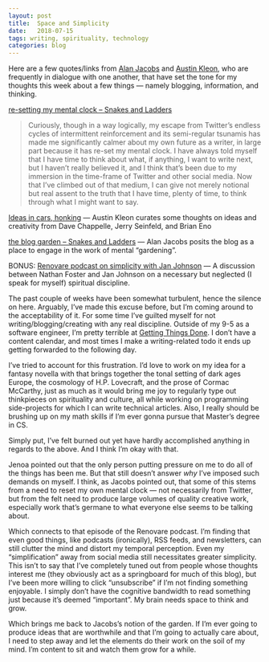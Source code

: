 ```yaml
---
layout: post
title:  Space and Simplicity
date:   2018-07-15
tags: writing, spirituality, technology
categories: blog
---
```


Here are a few quotes/links from [Alan Jacobs](https://blog.ayjay.org/)  and [Austin Kleon](https://austinkleon.com/), who are frequently in dialogue with one another, that have set the tone for my thoughts this week about a few things — namely blogging, information, and thinking.

[re-setting my mental clock – Snakes and Ladders](https://blog.ayjay.org/re-setting-my-mental-clock/)
> Curiously, though in a way logically, my escape from Twitter’s endless cycles of intermittent reinforcement and its semi-regular tsunamis has made me significantly calmer about my own future as a writer, in large part because it has re-set my mental clock. I have always told myself that I have time to think about what, if anything, I want to write next, but I haven’t really believed it, and I think that’s been due to my immersion in the time-frame of Twitter and other social media. Now that I’ve climbed out of that medium, I can give not merely notional but real assent to the truth that I have time, plenty of time, to think through what I might want to say.  

[Ideas in cars, honking](https://austinkleon.com/2018/07/10/ideas-in-cars-honking/) — Austin Kleon curates some thoughts on ideas and creativity from Dave Chappelle, Jerry Seinfeld, and Brian Eno

[the blog garden – Snakes and Ladders](https://blog.ayjay.org/the-blog-garden/) — Alan Jacobs posits the blog as a place to engage in the work of mental “gardening”.

BONUS: [Renovare podcast on simplicity with Jan Johnson](https://renovare.org/podcast/episode-134-abundant-simplicity) — A discussion between Nathan Foster and Jan Johnson on a necessary but neglected (I speak for myself) spiritual discipline.

The past couple of weeks have been somewhat turbulent, hence the silence on here. Arguably, I’ve made this excuse before, but I’m coming around to the acceptability of it. For some time I’ve guilted myself for not writing/blogging/creating with any real discipline. Outside of my 9-5 as a software engineer, I’m pretty terrible at [Getting Things Done](https://en.wikipedia.org/wiki/Getting_Things_Done).  I don’t have a content calendar, and most times I make a writing-related todo it ends up getting forwarded to the following day.

I’ve tried to account for this frustration. I’d love to work on my idea for a fantasy novella with that brings together the tonal setting of dark ages Europe, the cosmology of H.P. Lovecraft, and the prose of Cormac McCarthy, just as much as it would bring me joy to regularly type out thinkpieces on spirituality and culture, all while working on programming side-projects for which I can write technical articles. Also, I really should be brushing up on my math skills if I’m ever gonna pursue that Master’s degree in CS.

Simply put, I’ve felt burned out yet have hardly accomplished anything in regards to the above.  And I think I’m okay with that.  

Jenoa pointed out that the only person putting pressure on me to do all of the things has been me. But that still doesn’t answer *why* I’ve imposed such demands on myself. I think, as Jacobs pointed out, that some of this stems from a need to reset my own mental clock — not necessarily from Twitter, but from the felt need to produce large volumes of quality creative work, especially work that’s germane to what everyone else seems to be talking about.

Which connects to that episode of the Renovare podcast. I’m finding that even good things, like podcasts (ironically), RSS feeds, and newsletters, can still clutter the mind and distort my temporal perception.  Even my “simplification” away from social media still necessitates greater simplicity. This isn’t to say that I’ve completely tuned out from people whose thoughts interest me (they obviously act as a springboard for much of this blog),  but I’ve been more willing to click “unsubscribe” if I’m not finding something enjoyable. I simply don’t have the cognitive bandwidth to read something just because it’s deemed “important”. My brain needs space to think and grow. 

Which brings me back to Jacobs’s notion of the garden.  If I’m ever going to produce ideas that are worthwhile and that I’m going to actually care about, I need to step away and let the elements do their work on the soil of my mind. I’m content to sit and watch them grow for a while.
